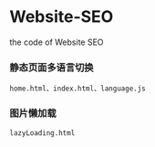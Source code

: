 # Website-SEO
the code of  Website SEO

### 静态页面多语言切换

    home.html、index.html、language.js

### 图片懒加载

    lazyLoading.html